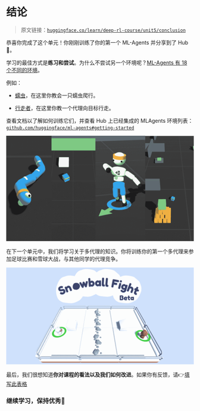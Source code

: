 # 结论

> 原文链接：[`huggingface.co/learn/deep-rl-course/unit5/conclusion`](https://huggingface.co/learn/deep-rl-course/unit5/conclusion)

恭喜你完成了这个单元！你刚刚训练了你的第一个 ML-Agents 并分享到了 Hub🥳。

学习的最佳方式是**练习和尝试**。为什么不尝试另一个环境呢？[ML-Agents 有 18 个不同的环境](https://github.com/Unity-Technologies/ml-agents/blob/develop/docs/Learning-Environment-Examples.md)。

例如：

+   [蠕虫](https://singularite.itch.io/worm)，在这里你教会一只蠕虫爬行。

+   [行走者](https://singularite.itch.io/walker)，在这里你教一个代理向目标行走。

查看文档以了解如何训练它们，并查看 Hub 上已经集成的 MLAgents 环境列表：[`github.com/huggingface/ml-agents#getting-started`](https://github.com/huggingface/ml-agents#getting-started)

![示例环境](img/77b4170bed8e669351f9f15ec1ef34c1.png)

在下一个单元中，我们将学习关于多代理的知识。你将训练你的第一个多代理来参加足球比赛和雪球大战，与其他同学的代理竞争。

![雪球大战](img/72372e440c960be9f642a47a648aae4d.png)

最后，我们很想知道**你对课程的看法以及我们如何改进**。如果你有反馈，请👉[填写此表格](https://forms.gle/BzKXWzLAGZESGNaE9)

### 继续学习，保持优秀🤗

